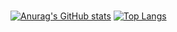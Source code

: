 ### 
[![Anurag's GitHub stats](https://github-readme-stats.vercel.app/api?username=ritsuki-i)](https://github.com/anuraghazra/github-readme-stats)
[![Top Langs](https://github-readme-stats.vercel.app/api/top-langs/?username=ritsuki-i&layout=compact)](https://github.com/anuraghazra/github-readme-stats)
<!--
**ritsuki-i/ritsuki-i** is a ✨ _special_ ✨ repository because its `README.md` (this file) appears on your GitHub profile.

Here are some ideas to get you started:

- 🔭 I’m currently working on ...
- 🌱 I’m currently learning ...
- 👯 I’m looking to collaborate on ...
- 🤔 I’m looking for help with ...
- 💬 Ask me about ...
- 📫 How to reach me: ...
- 😄 Pronouns: ...
- ⚡ Fun fact: ...
-->
